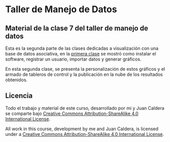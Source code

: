 # Taller de Manejo de Datos

## Material de la clase 7 del taller de manejo de datos

Esta es la segunda parte de las clases dedicadas a visualización con una base de datos asociativa, en la [primera clase](https://github.com/yabellini/TallerManejoDeDatos/tree/master/clase6) se mostró como instalar el software, registrar un usuario, importar datos y generar gráficos.  

En esta segunda clase, se presenta la personalización de estos gráficos y el armado de tableros de control y la publicación en la nube de los resultados obtenidos.

## Licencia

 Todo el trabajo y material de este curso, desarrollado por mi y Juan Caldera se comparte bajo [Creative Commons Attribution-ShareAlike 4.0 International License](https://creativecommons.org/licenses/by-sa/4.0/deed.es_ES).
 
 All work in this course, development by me and Juan Caldera, is licensed under a [Creative Commons Attribution-ShareAlike 4.0 International License](https://creativecommons.org/licenses/by-sa/4.0/deed.es_ES).

